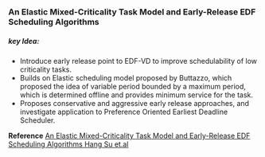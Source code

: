 ### An Elastic Mixed-Criticality Task Model and Early-Release EDF Scheduling Algorithms
##### key Idea:
- Introduce early release point to EDF-VD to improve schedulability of low criticality tasks.
- Builds on Elastic scheduling model proposed by Buttazzo, which proposed the idea of variable period bounded by a maximum period, which is determined offline and provides minimum service for the task.
- Proposes conservative and aggressive early release approaches, and investigate application to Preference Oriented Earliest Deadline Scheduler.

**Reference** [An Elastic Mixed-Criticality Task Model and Early-Release EDF Scheduling Algorithms Hang Su et.al](https://www.researchgate.net/profile/Hang_Su10/publication/311959240_An_Elastic_Mixed-Criticality_Task_Model_and_Early-Release_EDF_Scheduling_Algorithms/links/58ab7b5a4585150402036bf1/An-Elastic-Mixed-Criticality-Task-Model-and-Early-Release-EDF-Scheduling-Algorithms.pdf)